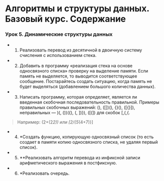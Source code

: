# Алгоритмы и структуры данных. Базовый курс. Содержание

### Урок 5. Динамические структуры данных

  - 1. Реализовать перевод из десятичной в двоичную систему счисления с использованием стека.
  - 2. Добавить в программу «реализация стека на основе односвязного списка» проверку на выделение памяти. Если память не выделяется, то выводится соответствующее сообщение. Постарайтесь создать ситуацию, когда память не будет выделяться (добавлением большого количества данных).
  - 3. Написать программу, которая определяет, является ли введенная скобочная последовательность правильной. Примеры правильных скобочных выражений: (), ([])(), {}(), ([{}]), неправильных — )(, ())({), (, ])}), ([(]) для скобок [,(,{.
  >Например: (2+(2*2)) или [2/{5*(4+7)}]
  - 4. *Создать функцию, копирующую односвязный список (то есть создает в памяти копию односвязного списка, не удаляя первый список).
  - 5. **Реализовать алгоритм перевода из инфиксной записи арифметического выражения в постфиксную.
  - 6. *Реализовать очередь.

